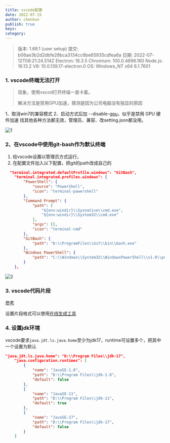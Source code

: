 ```yaml
---
title: vscode配置
date: 2022-07-15
author: chenkun
publish: true
keys:
category:
---
```


<!--more-->

> 版本: 1.69.1 (user setup)
> 提交: b06ae3b2d2dbfe28bca3134cc6be65935cdfea6a
> 日期: 2022-07-12T08:21:24.514Z
> Electron: 18.3.5
> Chromium: 100.0.4896.160
> Node.js: 16.13.2
> V8: 10.0.139.17-electron.0
> OS: Windows_NT x64 6.1.7601

### 1. vscode终端无法打开

> 现象，使用vscod打开终端一直卡着。
>
> 解决方法是禁用GPU加速，猜测是因为公司电脑没有独显的原因

1、取消win7的兼容模式
2、启动方式后加 --disable-[gpu](https://so.csdn.net/so/search?q=gpu&spm=1001.2101.3001.7020)，似乎是禁用 GPU 硬件加速
找其他各种方法都无效，管理员、兼容、改setting.json都没用。

![1](https://afatpig.oss-cn-chengdu.aliyuncs.com/blog/202207151112664.png)

### 2、在vscode中使用git-bash作为默认终端

1. 给vscode设置以管理员方式运行，
2. 在配置文件加入以下配置，把git的path改成自己的

```json
  "terminal.integrated.defaultProfile.windows": "GitBash",
    "terminal.integrated.profiles.windows": {
        "PowerShell": {
            "source": "PowerShell",
            "icon": "terminal-powershell"
        },
        "Command Prompt": {
            "path": [
                "${env:windir}\\Sysnative\\cmd.exe",
                "${env:windir}\\System32\\cmd.exe"
            ],
            "args": [],
            "icon": "terminal-cmd"
        },
        "GitBash": {
            "path": "D:\\ProgramFiles\\Git\\bin\\bash.exe"
        },
        "Windows PowerShell": {
            "path": "C:\\Windows\\System32\\WindowsPowerShell\\v1.0\\powershell.exe"
        }
    },
```

![2](https://afatpig.oss-cn-chengdu.aliyuncs.com/blog/202207151115182.png)

### 3. vscode代码片段

[参考](https://juejin.cn/post/6844903869424599053)

设置片段格式可以使用[在线生成工具](https://snippet-generator.app/)

### 4. 设置jdk环境

vscode要求`java.jdt.ls.java.home`至少为jdk17，runtime可设置多个，把其中一个设置为默认

```json
"java.jdt.ls.java.home": "D:\\Program Files\\jdk-17",
    "java.configuration.runtimes": [
        {
            "name": "JavaSE-1.8",
            "path": "D:\\Program Files\\jdk-1.8",
            "default": false
        },
        {
            "name": "JavaSE-11",
            "path": "D:\\Program Files\\jdk-11",
            "default": true
        },
        {
            "name": "JavaSE-17",
            "path": "D:\\Program Files\\jdk-17",
            "default": false
        }
    ]
```
